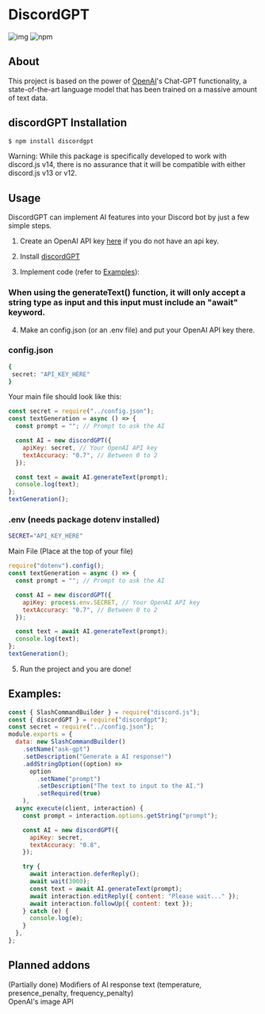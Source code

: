 # DiscordGPT

![img](https://img.shields.io/codacy/grade/333027d39cce490e83ac03cf5f0f1e9d?style=for-the-badge&logo=codacy)
![npm](https://img.shields.io/npm/v/discordgpt?style=for-the-badge)

## About

This project is based on the power of [OpenAI](https://beta.openai.com)'s Chat-GPT functionality, a state-of-the-art language model that has been trained on a massive amount of text data.

## discordGPT Installation

```bash
$ npm install discordgpt
```

Warning: While this package is specifically developed to work with discord.js v14, there is no assurance that it will be compatible with either discord.js v13 or v12.

## Usage

DiscordGPT can implement AI features into your Discord bot by just a few simple steps.

1. Create an OpenAI API key [here](https://beta.openai.com/account/api-keys) if you do not have an api key.

2. Install [discordGPT](#discordGPT-Installation)

3. Implement code (refer to [Examples](#examples)):

### When using the generateText() function, it will only accept a string type as input and this input must include an "await" keyword.

4. Make an config.json (or an .env file) and put your OpenAI API key there.

### config.json

```bash
{
 secret: "API_KEY_HERE"
}
```

Your main file should look like this:

```js
const secret = require("../config.json");
const textGeneration = async () => {
  const prompt = ""; // Prompt to ask the AI

  const AI = new discordGPT({
    apiKey: secret, // Your OpenAI API key
    textAccuracy: "0.7", // Between 0 to 2
  });

  const text = await AI.generateText(prompt);
  console.log(text);
};
textGeneration();
```

### .env (needs package dotenv installed)

```bash
SECRET="API_KEY_HERE"
```

Main File (Place at the top of your file)

```js
require("dotenv").config();
const textGeneration = async () => {
  const prompt = ""; // Prompt to ask the AI

  const AI = new discordGPT({
    apiKey: process.env.SECRET, // Your OpenAI API key
    textAccuracy: "0.7", // Between 0 to 2
  });

  const text = await AI.generateText(prompt);
  console.log(text);
};
textGeneration();
```

5. Run the project and you are done!

## Examples:

```js
const { SlashCommandBuilder } = require("discord.js");
const { discordGPT } = require("discordgpt");
const secret = require("../config.json");
module.exports = {
  data: new SlashCommandBuilder()
    .setName("ask-gpt")
    .setDescription("Generate a AI response!")
    .addStringOption((option) =>
      option
        .setName("prompt")
        .setDescription("The text to input to the AI.")
        .setRequired(true)
    ),
  async execute(client, interaction) {
    const prompt = interaction.options.getString("prompt");

    const AI = new discordGPT({
      apiKey: secret,
      textAccuracy: "0.8",
    });

    try {
      await interaction.deferReply();
      await wait(3000);
      const text = await AI.generateText(prompt);
      await interaction.editReply({ content: "Please wait..." });
      await interaction.followUp({ content: text });
    } catch (e) {
      console.log(e);
    }
  },
};
```

## Planned addons

(Partially done) Modifiers of AI response text (temperature, presence_penalty, frequency_penalty) \
OpenAI's image API
